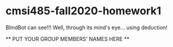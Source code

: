 # cmsi485-fall2020-homework1
BlindBot can see!!! Well, through its mind's eye... using deduction!

** PUT YOUR GROUP MEMBERS' NAMES HERE **
